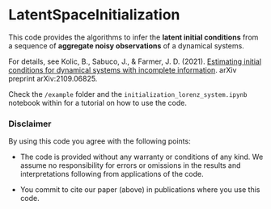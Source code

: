 # LatentSpaceInitialization

This code provides the algorithms to infer the **latent initial conditions** from a sequence of **aggregate noisy observations** of a dynamical systems.

For details, see Kolic, B., Sabuco, J., & Farmer, J. D. (2021). [Estimating initial conditions for dynamical systems with incomplete information](https://arxiv.org/abs/2109.06825). arXiv preprint arXiv:2109.06825.

Check the `/example` folder and the `initialization_lorenz_system.ipynb` notebook within for a tutorial on how to use the code.

### Disclaimer
  
By using this code you agree with the following points:

- The code is provided without any warranty or conditions of any kind. We assume no responsibility for errors or omissions in the results and interpretations following from applications of the code.

- You commit to cite our paper (above) in publications where you use this code.
